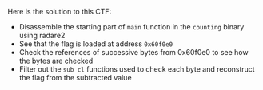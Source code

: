 Here is the solution to this CTF:

- Disassemble the starting part of `main` function in the `counting` binary using radare2
- See that the flag is loaded at address `0x60f0e0`
- Check the references of successive bytes from 0x60f0e0 to see how the bytes are checked
- Filter out the `sub cl` functions used to check each byte and reconstruct the flag from the subtracted value
